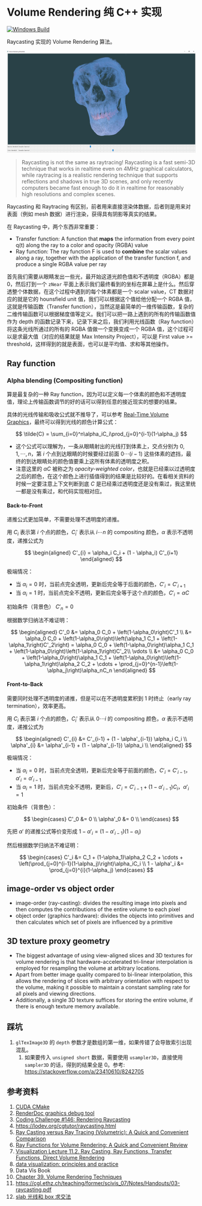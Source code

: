 # Volume Rendering 纯 C++ 实现

[![Windows Build](https://github.com/upupming/volume-rendering/actions/workflows/windows.yml/badge.svg)](https://github.com/upupming/volume-rendering/actions/workflows/windows.yml)

Raycasting 实现的 Volume Rendering 算法。

![result](img/result.png)

> Raycasting is not the same as raytracing! Raycasting is a fast semi-3D technique that works in realtime even on 4MHz graphical calculators, while raytracing is a realistic rendering technique that supports reflections and shadows in true 3D scenes, and only recently computers became fast enough to do it in realtime for reasonably high resolutions and complex scenes.

Raycasting 和 Raytracing 有区别，前者用来直接渲染体数据，后者则是用来对表面（例如 mesh 数据）进行渲染，获得具有阴影等真实的结果。

在 Raycasting 中，两个东西非常重要：

- Transfer function: A function that **maps** the information from every point q(t) along the ray to a color and opacity (RGBA) value
- Ray function: The ray function F is used to **combine** the scalar values along a ray, together with the application of the transfer function f, and produce a single RGBA value per ray

首先我们需要从眼睛发出一些光，最开始这道光颜色值和不透明度（RGBA）都是 0，然后打到一个 `zNear` 平面上表示我们最终看到的坐标在屏幕上是什么。然后穿透整个体数据，在这个过程中遇到的每个体素都是一个 scalar value，CT 数据对应的就是它的 hounsfield unit 值，我们可以根据这个值给他分配一个 RGBA 值，这就是传输函数（Transfer function），当然这是最简单的一维传输函数，复杂的二维传输函数可以根据梯度值等定义。我们可以把一路上遇到的所有的传输函数值作为 depth 的函数记录下来，记录下来之后，我们利用光线函数（Ray function）将这条光线所通过的所有的 RGBA 值做一个变换变成一个 RGBA 值，这个过程可以是求最大值（对应的结果就是 Max Intensity Project），可以是 First value >= threshold，这样得到的就是表面，也可以是平均值、求和等其他操作。

## Ray function

### Alpha blending (Compositing function)

算是最复杂的一种 Ray function，因为可以定义每一个体素的颜色和不透明度值，理论上传输函数调节的好的话可以得到任意的接近现实的想要的结果。

具体的光线传输和吸收公式就不推导了，可以参考 [Real-Time Volume Graphics](materials/Real-Time%20Volume%20Graphics.pdf)，最终可以得到光线的颜色计算公式：

$$
\tilde{C} = \sum_{i=0}^n\alpha_iC_i\prod_{j=0}^{i-1}(1-\alpha_j)
$$

- 这个公式可以理解为，一条从眼睛射出的光线打到体素上，交点分别为 $0, 1, \cdots, n$，第 $i$ 个点到达眼睛的时候要经过前面 $0 \cdots (i-1)$ 这些体素的遮挡，最终的到达眼睛处的颜色值要乘上这所有体素的透明度之积。
- 注意这里的 $\alpha C$ 被称之为 *opacity-weighted color*，也就是已经乘以过透明度之后的颜色，在这个颜色上进行插值得到的结果是比较好的。在看相关资料的时候一定要注意上下文判断到底 $C$ 是已经乘过透明度还是没有乘过，我这里统一都是没有乘过，和代码实现相对应。

#### Back-to-Front

递推公式更加简单，不需要处理不透明度的递推。

用 $C_i$ 表示第 $i$ 个点的颜色，$C_i'$ 表示从 $i \cdots n$ 的 compositing 颜色，$\alpha$ 表示不透明度，递推公式为

$$
\begin{aligned}
    C'_{i} = \alpha_i C_i + (1 - \alpha_i) C'_{i+1}
\end{aligned}
$$

极端情况：

- 当 $\alpha_i = 0$ 时，当前点完全透明，更新后完全等于后面的颜色，$C'_{i} = C'_{i+1}$
- 当 $\alpha_i = 1$ 时，当前点完全不透明，更新后完全等于这个点的颜色，$C'_{i} = \alpha C$

初始条件（背景色） $C'_n = 0$

根据数学归纳法不难证明：

$$
\begin{aligned}
    C'_0 &= \alpha_0 C_0 + \left(1-\alpha_0\right)C'_1 \\
         &= \alpha_0 C_0 + \left(1-\alpha_0\right)\left(\alpha_1 C_1 + \left(1-\alpha_1\right)C'_2\right) = \alpha_0 C_0 + \left(1-\alpha_0\right)\alpha_1 C_1 + \left(1-\alpha_0\right)\left(1-\alpha_1\right)C'_2\\
         \vdots \\
         &= \alpha_0 C_0 + \left(1-\alpha_0\right)\alpha_1 C_1 + \left(1-\alpha_0\right)\left(1-\alpha_1\right)\alpha_2 C_2 + \cdots + \prod_{j=0}^{n-1}\left(1-\alpha_j\right)\alpha_nC_n
\end{aligned}
$$

#### Front-to-Back

需要同时处理不透明度的递推，但是可以在不透明度累积到 1 时终止（early ray termination），效率更高。

用 $C_i$ 表示第 $i$ 个点的颜色，$C_i'$ 表示从 $0 \cdots i$ 的 compositing 颜色，$\alpha$ 表示不透明度，递推公式为

$$
\begin{aligned}
    C'_{i} &= C'_{i-1} + (1 - \alpha'_{i-1}) \alpha_i C_i \\
    \alpha'_{i} &= \alpha'_{i-1} + (1 - \alpha'_{i-1}) \alpha_i \\
\end{aligned}
$$

极端情况：

- 当 $\alpha_i = 0$ 时，当前点完全透明，更新后完全等于前面的颜色，$C'_{i} = C'_{i-1}$，$\alpha'_{i} = \alpha'_{i-1}$
- 当 $\alpha_i = 1$ 时，当前点完全不透明，更新后，$C'_{i} = C'_{i-1} + (1-\alpha'_{i-1}) C_i$，$\alpha'_{i} = 1$

初始条件（背景色）：

$$
\begin{cases}
    C'_0 &= 0 \\
    \alpha'_0 &= 0 \\
\end{cases}
$$

先把 $\alpha'$ 的递推公式等价变形成 $1 - \alpha'_{i} = (1 - \alpha'_{i-1}) (1 - \alpha_i)$

然后根据数学归纳法不难证明：

$$
\begin{cases}
    C'_i &= C_1 + (1-\alpha_1)\alpha_2 C_2 + \cdots + \left(\prod_{j=0}^{i-1}(1-\alpha_j)\right)\alpha_iC_i \\
    1 - \alpha'_i &= \prod_{j=0}^{i}(1-\alpha_j)
\end{cases}
$$

## image-order vs object order

- image-order (ray-casting): divides the resulting image into pixels and then computes the contributions of the entire volume to each pixel
- object order (graphics hardware): divides the objects into primitives and then calculates which set of pixels are influenced by a primitive

## 3D texture proxy geometry

- The biggest advantage of using view-aligned slices and 3D textures for volume rendering is that hardware-accelerated tri-linear interpolation is employed for resampling the volume at arbitrary locations.
- Apart from better image quality compared to bi-linear interpolation, this allows the rendering of slices with arbitrary orientation with respect to the volume, making it possible to maintain a constant sampling rate for all pixels and viewing directions.
- Additionally, a single 3D texture suffices for storing the entire volume, if there is enough texture memory available.

## 踩坑

1. `glTexImage3D` 的 `depth` 参数才是数组的第一维，如果传错了会导致索引出现混乱。
    1. 如果要传入 `unsigned short` 数据，需要使用 `usampler3D`，直接使用 `sampler3D` 的话，得到的结果全是 0。参考: https://stackoverflow.com/a/23410610/8242705

## 参考资料

1. [CUDA CMake](https://cliutils.gitlab.io/modern-cmake/chapters/packages/CUDA.html)
2. [RenderDoc graphics debug tool](https://github.com/baldurk/renderdoc)
3. [Coding Challenge #146: Rendering Raycasting](https://www.youtube.com/watch?v=vYgIKn7iDH8)
4. https://lodev.org/cgtutor/raycasting.html
5. [Ray Casting versus Ray Tracing (Volumetric): A Quick and Convenient Comparison](https://www.youtube.com/watch?v=ll4_79zKapU)
6. [Ray Functions for Volume Rendering: A Quick and Convenient Review](https://www.youtube.com/watch?v=1PqvwOjnKJw)
7. [Visualization Lecture 11.2. Ray Casting, Ray Functions, Transfer Functions, Direct Volume Rendering](https://www.youtube.com/watch?v=Thk-MiBIZpE)
8. [data visualization: principles and practice](https://books.google.com.hk/books?id=AGjOBQAAQBAJ&printsec=frontcover)
9. Data Vis Book
10. [Chapter 39. Volume Rendering Techniques](https://developer.nvidia.com/gpugems/gpugems/part-vi-beyond-triangles/chapter-39-volume-rendering-techniques)
11. https://cgl.ethz.ch/teaching/former/scivis_07/Notes/Handouts/03-raycasting.pdf
12. [slab 光线和 box 求交法](materials/03raytracing1.pdf)
